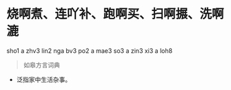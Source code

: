 # 烧啊煮、连吖补、跑啊买、扫啊搌、洗啊漉
sho1 a zhv3 lin2 nga bv3 po2 a mae3 so3 a zin3 xi3 a loh8
> 如皋方言词典
- 泛指家中生活杂事。
